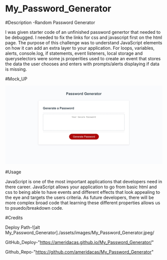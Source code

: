 # My_Password_Generator
#Description
-Random Password Generator

I was given starter code of an unfinished password genertor that needed to be debugged. I needed to fix the links for css and javascript first on the html page. The purpose of this challenge was to understand JavaScript elements on how it can add an extra layer to your application. For loops, variables, alerts, console.log, if statements, event listeners, local storage and queryselectors were some js properities used to create an event that stores the data the user chooses and enters with prompts/alerts displaying if data is missing.

#Mock_UP

![alt My_Password_Generator](./assets/images/My_Password_Generator.jpeg)

#Usage

JavaScript is one of the most important applications that developers need in there career. JavaScript allows your application to go from basic html and css to being able to have events and different effects that look appealing to the eye and targets the users criteria. As future developers, there will be more complex broad code that learning these different properties allows us to psuedo/breakdown code.  

#Credits

Deploy Path-![alt My_Password_Generator]./assets/images/My_Password_Generator.jpeg/

GitHub_Deploy-"https://ameridacas.github.io/My_Password_Generator/"

Github_Repo-"https://github.com/ameridacas/My_Password_Generator"